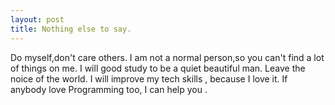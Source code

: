 ```yaml
---
layout: post
title: Nothing else to say.
---
```


Do myself,don't care others. I am not a normal person,so you can't find a lot of things on me.
I will good study to be a quiet beautiful man.
Leave the noice of the world.
I will improve my tech skills , because I love it.
If anybody  love Programming too, I can help you .


